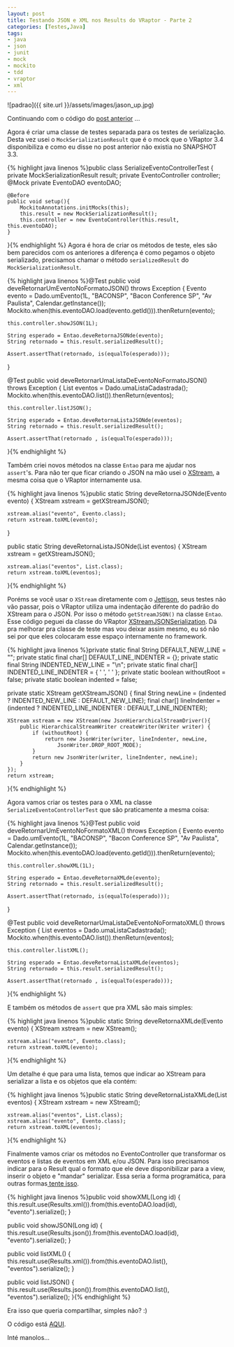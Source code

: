 ```yaml
---
layout: post
title: Testando JSON e XML nos Results do VRaptor - Parte 2
categories: [Testes,Java]
tags:
- java
- json
- junit
- mock
- mockito
- tdd
- vraptor
- xml
---
```


![padrao]({{ site.url }}/assets/images/jason_up.jpg)

Continuando com o código do <a title="Testando JSON e XML nos Results do VRaptor" href="/java/2011/07/15/testando-json-e-xml-nos-results-do-vraptor/" target="_blank">post anterior</a> ...

Agora é criar uma classe de testes separada para os testes de serialização. Desta vez usei o `MockSerializationResult` que é o mock que o VRaptor 3.4 disponibiliza e como eu disse no post anterior não existia no SNAPSHOT 3.3.

{% highlight java linenos %}public class SerializeEventoControllerTest {
	private MockSerializationResult result;
	private EventoController controller;
	@Mock
	private EventoDAO eventoDAO;

	@Before
	public void setup(){
		MockitoAnnotations.initMocks(this);
		this.result = new MockSerializationResult();
		this.controller = new EventoController(this.result, this.eventoDAO);
	}
}{% endhighlight %}
Agora é hora de criar os métodos de teste, eles são bem parecidos com os anteriores a diferença é como pegamos o objeto serializado, precisamos chamar o método `serializedResult` do `MockSerializationResult`.

{% highlight java linenos %}@Test
public void deveRetornarUmEventoNoFormatoJSON() throws Exception {
	Evento evento = Dado.umEvento(1L, "BACONSP", "Bacon Conference SP", "Av Paulista", 
		Calendar.getInstance());
	Mockito.when(this.eventoDAO.load(evento.getId())).thenReturn(evento);

	this.controller.showJSON(1L);

	String esperado = Entao.deveRetornaJSONde(evento);
	String retornado = this.result.serializedResult();

	Assert.assertThat(retornado, is(equalTo(esperado)));
}

@Test
public void deveRetornarUmaListaDeEventoNoFormatoJSON() throws Exception {
	List<Evento> eventos = Dado.umaListaCadastrada();
	Mockito.when(this.eventoDAO.list()).thenReturn(eventos);

	this.controller.listJSON();

	String esperado = Entao.deveRetornaListaJSONde(eventos);
	String retornado = this.result.serializedResult();

	Assert.assertThat(retornado , is(equalTo(esperado)));
}{% endhighlight %}

Também criei novos métodos na classe `Entao` para me ajudar nos `assert`'s. Para não ter que ficar criando o JSON na mão usei o <a href="http://xstream.codehaus.org/" target="_blank">XStream</a>, a mesma coisa que o VRaptor internamente usa.

{% highlight java linenos %}public static String deveRetornaJSONde(Evento evento) {
	XStream xstream = getXStreamJSON();

	xstream.alias("evento", Evento.class);
	return xstream.toXML(evento);
}

public static String deveRetornaListaJSONde(List<Evento> eventos) {
	XStream xstream = getXStreamJSON();

	xstream.alias("eventos", List.class);
	return xstream.toXML(eventos);
}{% endhighlight %}

Poréms se você usar o `XStream` diretamente com o <a href="http://jettison.codehaus.org/" target="_blank">Jettison</a>, seus testes não vão passar, pois o VRaptor utiliza uma indentação diferente do padrão do XStream para o JSON. Por isso o método `getStreamJSON()` na classe `Entao`. Esse código peguei da classe do VRaptor <a href="https://github.com/caelum/vraptor/blob/master/vraptor-core/src/main/java/br/com/caelum/vraptor/serialization/xstream/XStreamJSONSerialization.java" target="_blank">XStreamJSONSerialization</a>. Dá pra melhorar pra classe de teste mas vou deixar assim mesmo, eu só não sei por que eles colocaram esse espaço internamente no framework.

{% highlight java linenos %}private static final String DEFAULT_NEW_LINE = "";
private static final char[] DEFAULT_LINE_INDENTER = {};
private static final String INDENTED_NEW_LINE = "\n";
private static final char[] INDENTED_LINE_INDENTER = { ' ', ' ' };
private static boolean withoutRoot = false;
private static boolean indented = false;

private static XStream getXStreamJSON() {
	final String newLine = (indented ? INDENTED_NEW_LINE : DEFAULT_NEW_LINE);
	final char[] lineIndenter = (indented ? 
		INDENTED_LINE_INDENTER : DEFAULT_LINE_INDENTER);

	XStream xstream = new XStream(new JsonHierarchicalStreamDriver(){
		public HierarchicalStreamWriter createWriter(Writer writer) {
			if (withoutRoot) {
				return new JsonWriter(writer, lineIndenter, newLine, 
					JsonWriter.DROP_ROOT_MODE);
			}
			return new JsonWriter(writer, lineIndenter, newLine);
		}
	});
	return xstream;
}{% endhighlight %}

Agora vamos criar os testes para o XML na classe `SerializeEventoControllerTest` que são praticamente a mesma coisa:

{% highlight java linenos %}@Test
public void deveRetornarUmEventoNoFormatoXML() throws Exception {
	Evento evento = Dado.umEvento(1L, "BACONSP", "Bacon Conference SP", "Av Paulista", 
		Calendar.getInstance());
	Mockito.when(this.eventoDAO.load(evento.getId())).thenReturn(evento);

	this.controller.showXML(1L);

	String esperado = Entao.deveRetornaXMLde(evento);
	String retornado = this.result.serializedResult();

	Assert.assertThat(retornado, is(equalTo(esperado)));
}

@Test
public void deveRetornarUmaListaDeEventoNoFormatoXML() throws Exception {
	List<Evento> eventos = Dado.umaListaCadastrada();
	Mockito.when(this.eventoDAO.list()).thenReturn(eventos);

	this.controller.listXML();

	String esperado = Entao.deveRetornaListaXMLde(eventos);
	String retornado = this.result.serializedResult();

	Assert.assertThat(retornado , is(equalTo(esperado)));
}{% endhighlight %}

E também os métodos de `assert` que pra XML são mais simples:

{% highlight java linenos %}public static String deveRetornaXMLde(Evento evento) {
	XStream xstream = new XStream();

	xstream.alias("evento", Evento.class);
	return xstream.toXML(evento);
}{% endhighlight %}

Um detalhe é que para uma lista, temos que indicar ao XStream para serializar a lista e os objetos que ela contém:

{% highlight java linenos %}public static String deveRetornaListaXMLde(List<Evento> eventos) {
	XStream xstream = new XStream();

	xstream.alias("eventos", List.class);
	xstream.alias("evento", Evento.class);
	return xstream.toXML(eventos);
}{% endhighlight %}

Finalmente vamos criar os métodos no EventoController que transformar os eventos e listas de eventos em XML e/ou JSON. Para isso precisamos indicar para o Result qual o formato que ele deve disponibilizar para a view, inserir o objeto e "mandar" serializar. Essa seria a forma programática, para outras formas<a href="http://vraptor.caelum.com.br/documentacao/view-e-ajax/" target="_blank"> tente isso</a>.

{% highlight java linenos %}public void showXML(Long id) {
	this.result.use(Results.xml()).from(this.eventoDAO.load(id), "evento").serialize();
}

public void showJSON(Long id) {
	this.result.use(Results.json()).from(this.eventoDAO.load(id), "evento").serialize();
}

public void listXML() {
	this.result.use(Results.xml()).from(this.eventoDAO.list(), "eventos").serialize();
}

public void listJSON() {
	this.result.use(Results.json()).from(this.eventoDAO.list(), "eventos").serialize();
}{% endhighlight %}

Era isso que queria compartilhar, simples não? :)

O código está <a href="https://github.com/marcelotozzi/vraptor-result-test" target="_blank">AQUI</a>.

Inté manolos...
